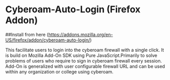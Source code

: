 # Cyberoam-Auto-Login (Firefox Addon)

##Install from here (https://addons.mozilla.org/en-US/firefox/addon/cyberoam-auto-login/)

This facilitate users to login into the cyberoam firewall with a single click. It is build on Mozilla Add-On SDK using Pure JavaScript.Primarily to solve problems of users who require to sign in cyberoam firewall every session. Add-On is generalized with user configurable firewall URL and can be used within any organization or college using cyberoam.
